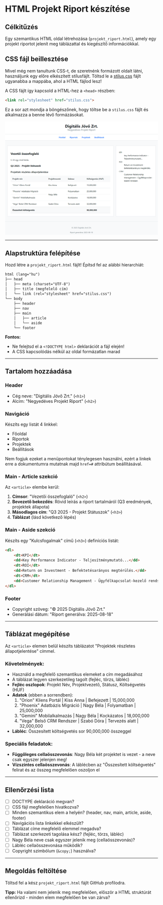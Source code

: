 # HTML Projekt Riport készítése

## Célkitűzés
Egy szemantikus HTML oldal létrehozása (`projekt_riport.html`), amely egy projekt riportot jelenít meg táblázattal és kiegészítő információkkal.

## CSS fájl beillesztése
Mivel még nem tanultunk CSS-t, de szeretnénk formázott oldalt látni, használjunk egy előre elkészített stílusfájlt. Töltsd le a [stilus.css](./stilus.css) fájlt ugyanabba a mappába, ahol a HTML fájlod lesz!

A CSS fájlt így kapcsold a HTML-hez a `<head>` részben:
```html
<link rel="stylesheet" href="stilus.css">
```
Ez a sor azt mondja a böngészőnek, hogy töltse be a `stilus.css` fájlt és alkalmazza a benne lévő formázásokat.

![Várt végeredmény](digitalis-jovo.png)

---

## Alapstruktúra felépítése

Hozd létre a `projekt_riport.html` fájlt! Építsd fel az alábbi hierarchiát:

```
html (lang="hu")
├── head
│   ├── meta (charset="UTF-8")
│   ├── title (megfelelő cím)
│   └── link (rel="stylesheet" href="stilus.css")
└── body
    ├── header
    ├── nav
    ├── main
    │   ├── article
    │   └── aside
    └── footer
```

**Fontos:** 
- Ne felejtsd el a `<!DOCTYPE html>` deklarációt a fájl elején!
- A CSS kapcsolódás nélkül az oldal formázatlan marad

---

## Tartalom hozzáadása

### Header
- Cég neve: "Digitális Jövő Zrt." (`<h1>`)
- Alcím: "Negyedéves Projekt Riport" (`<h2>`)

### Navigáció
Készíts egy listát 4 linkkel:
- Főoldal
- Riportok  
- Projektek
- Beállítások

Nem fogjuk ezeket a menüpontokat ténylegesen használni, ezért a linkek erre a dokumentumra mutatnak majd `href=#` attribútum beállításával.

### Main - Article szekció
Az `<article>` elembe kerül:
1. **Címsor**: "Vezetői összefoglaló" (`<h2>`)
2. **Bevezető bekezdés**: Rövid leírás a riport tartalmáról (Q3 eredmények, projektek állapota)
3. **Másodlagos cím**: "Q3 2025 - Projekt Státuszok" (`<h3>`)
4. **Táblázat** (lásd következő lépés)

### Main - Aside szekció
Készíts egy "Kulcsfogalmak" című (`<h3>`) definíciós listát:
```html
<dl>
    <dt>KPI</dt>
    <dd>Key Performance Indicator - Teljesítménymutató...</dd>
    <dt>ROI</dt>
    <dd>Return on Investment - Befektetésarányos megtérülés.</dd>
    <dt>CRM</dt>
    <dd>Customer Relationship Management - Ügyfélkapcsolat-kezelő rendszer.</dd>
</dl>
```

### Footer
- Copyright szöveg: "© 2025 Digitális Jövő Zrt."
- Generálási dátum: "Riport generálva: 2025-08-18"

---

## Táblázat megépítése

Az `<article>` elemen belül készíts táblázatot "Projektek részletes állapotjelentése" címmel.

### Követelmények:
- Használd a megfelelő szemantikus elemeket a cím megadásához
- A táblázat legyen szerkezetileg tagolt (fejléc, törzs, lábléc)
- **Fejléc oszlopok**: Projekt Név, Projektvezető, Státusz, Költségvetés (HUF)
- **Adatok** (ebben a sorrendben):
  1. "Orion" Kliens Portál | Kiss Anna | Befejezett | 15,000,000
  2. "Phoenix" Adatbázis Migráció | Nagy Béla | Folyamatban | 25,000,000  
  3. "Gemini" Mobilalkalmazás | Nagy Béla | Kockázatos | 18,000,000
  4. "Vega" Belső CRM Rendszer | Szabó Dóra | Tervezés alatt | 32,000,000
- **Lábléc**: Összesített költségvetés sor 90,000,000 összeggel

### Speciális feladatok:
- **Függőleges cellaösszevonás**: Nagy Béla két projektet is vezet - a neve csak egyszer jelenjen meg!
- **Vízszintes cellaösszevonás**: A láblécben az "Összesített költségvetés" felirat és az összeg megfelelően oszoljon el

---

## Ellenőrzési lista

- [ ] DOCTYPE deklaráció megvan?
- [ ] CSS fájl megfelelően hivatkozva?
- [ ] Minden szemantikus elem a helyén? (header, nav, main, article, aside, footer)
- [ ] Navigációs lista linkekkel elkészült?
- [ ] Táblázat címe megfelelő elemmel megadva?
- [ ] Táblázat szerkezeti tagolása kész? (fejléc, törzs, lábléc)
- [ ] Nagy Béla neve csak egyszer jelenik meg (cellaösszevonás)?
- [ ] Lábléc cellaösszevonása működik?
- [ ] Copyright szimbólum (`&copy;`) használva?

---

## Megoldás feltöltése
Töltsd fel a kész `projekt_riport.html` fájlt GitHub profilodra.

**Tipp:** Ha valami nem jelenik meg megfelelően, először a HTML struktúrát ellenőrizd - minden elem megfelelően be van zárva?